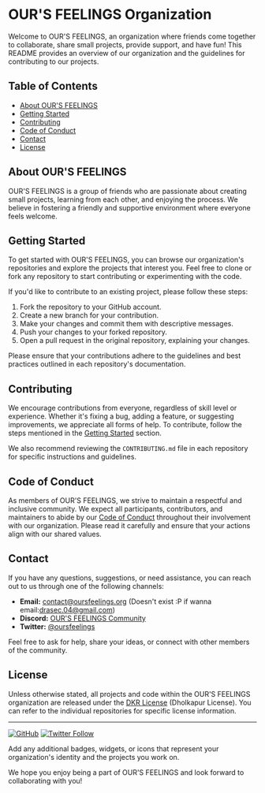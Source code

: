 # OUR'S FEELINGS Organization

Welcome to OUR'S FEELINGS, an organization where friends come together to collaborate, share small projects, provide support, and have fun! This README provides an overview of our organization and the guidelines for contributing to our projects.

## Table of Contents
- [About OUR'S FEELINGS](#about-ours-feelings)
- [Getting Started](#getting-started)
- [Contributing](#contributing)
- [Code of Conduct](#code-of-conduct)
- [Contact](#contact)
- [License](#license)

## About OUR'S FEELINGS

OUR'S FEELINGS is a group of friends who are passionate about creating small projects, learning from each other, and enjoying the process. We believe in fostering a friendly and supportive environment where everyone feels welcome.

## Getting Started

To get started with OUR'S FEELINGS, you can browse our organization's repositories and explore the projects that interest you. Feel free to clone or fork any repository to start contributing or experimenting with the code.

If you'd like to contribute to an existing project, please follow these steps:

1. Fork the repository to your GitHub account.
2. Create a new branch for your contribution.
3. Make your changes and commit them with descriptive messages.
4. Push your changes to your forked repository.
5. Open a pull request in the original repository, explaining your changes.

Please ensure that your contributions adhere to the guidelines and best practices outlined in each repository's documentation.

## Contributing

We encourage contributions from everyone, regardless of skill level or experience. Whether it's fixing a bug, adding a feature, or suggesting improvements, we appreciate all forms of help. To contribute, follow the steps mentioned in the [Getting Started](#getting-started) section.

We also recommend reviewing the `CONTRIBUTING.md` file in each repository for specific instructions and guidelines.

## Code of Conduct

As members of OUR'S FEELINGS, we strive to maintain a respectful and inclusive community. We expect all participants, contributors, and maintainers to abide by our [Code of Conduct](profile/CODE_OF_CONDUCT.md) throughout their involvement with our organization. Please read it carefully and ensure that your actions align with our shared values.

## Contact

If you have any questions, suggestions, or need assistance, you can reach out to us through one of the following channels:

- **Email:** [contact@oursfeelings.org](mailto:contact@oursfeelings.org) (Doesn't exist :P if wanna email:[drasec.04@gmail.com](mailto:drasec.04@gmail.com))
- **Discord:** [OUR'S FEELINGS Community](https://discord.gg/DwchqYHNNZ)
- **Twitter:** [@oursfeelings](https://twitter.com/oursfeelings)

Feel free to ask for help, share your ideas, or connect with other members of the community.

## License

Unless otherwise stated, all projects and code within the OUR'S FEELINGS organization are released under the [DKR License](LICENSE.txt) (Dholkapur License). You can refer to the individual repositories for specific license information.

---

[![GitHub](https://img.shields.io/github/stars/our-s-feelings?style=social)](https://github.com/our-s-feelings)
[![Twitter Follow](https://img.shields.io/twitter/follow/oursfeelings?style=social)](https://twitter.com/oursfeelings)

Add any additional badges, widgets, or icons that represent your organization's identity and the projects you work on.

We hope you enjoy being a part of OUR'S FEELINGS and look forward to collaborating with you!
